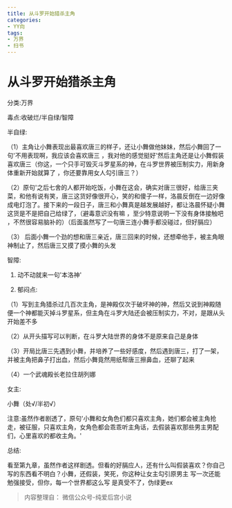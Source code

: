 ```yaml
---
title: 从斗罗开始猎杀主角
categories:
- YY向
tags:
- 万界
- 扫书
---
```

# 从斗罗开始猎杀主角
分类:万界

毒点:收破烂/半自绿/智障

半自绿:

（1）主角让小舞表现出最喜欢唐三的样子，还让小舞做他妹妹，然后小舞回了一句'不用表现啊，我应该会喜欢唐三
，我对他的感觉挺好'然后主角还是让小舞假装喜欢唐三（你这，一个只手可毁灭斗罗星系的神，在斗罗世界被压制实力，用新身体重新开始就算了
，你还要靠用女人勾引唐三？）

（2）原句'之后七舍的人都开始吃饭，小舞在这会，确实对唐三很好，给唐三夹菜，和他有说有笑，唐三这货好像很开心，笑的和傻子一样，洛晨反倒在一边好像成电灯泡了。接下来的一段日子，唐三和小舞真是越发展越好，都让洛晨怀疑小舞这货是不是把自己给绿了，（避毒意识没有嘛
，至少特意说明一下没有身体接触吧
，不然很容易脑补的）（后面虽然写了一句唐三连小舞手都没碰过，但好膈应）

（3）
后面小舞一个劲的想和唐三亲近，唐三回来的时候，还想牵他手，被主角眼神制止了，然后唐三又摸了摸小舞的头发

智障:

1.  动不动就来一句'本洛神'

2.  郁闷点:

（1）写到主角猎杀过几百次主角，是神殿仅次于破坏神的神，然后又说到神殿随便一个神都能灭掉斗罗星系，但主角在斗罗大陆还会被压制实力，不对，是跟从头开始差不多

（2）从开头描写可以判断，在斗罗大陆世界的身体不是原来自己是身体

（3）开局比唐三先遇到小舞，并培养了一些好感度，然后遇到唐三，打了一架，并被主角把鼻子打出血，然后小舞竟然用纸帮唐三擦鼻血，还聊了起来

（4）一个武魂殿长老拉住胡列娜

女主:

小舞（处√/半初√）

注意:虽然作者剧透了，原句'小舞和女角色们都只喜欢主角，她们都会被主角抢走，被征服，只喜欢主角，女角色都会乖乖听主角话，去假装喜欢那些男主男配们，心里喜欢的都收主角。'

总结:

看至第九章，虽然作者这样剧透。但看的好膈应人，还有什么叫假装喜欢？你自己写的东西看不明白？小舞，还假装，笑死，你这种让女主勾引原男主
写一次还能勉强接受，但你，每一个世界都这么写 是真受不了，伪绿更ex


> 内容整理自： 微信公众号-纯爱后宫小说